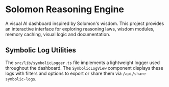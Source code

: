 # Solomon Reasoning Engine

A visual AI dashboard inspired by Solomon's wisdom. This project provides an interactive interface for exploring reasoning laws, wisdom modules, memory caching, visual logic and documentation.

## Symbolic Log Utilities

The `src/lib/symbolicLogger.ts` file implements a lightweight logger used throughout the dashboard. The `SymbolicLogView` component displays these logs with filters and options to export or share them via `/api/share-symbolic-logs`.
